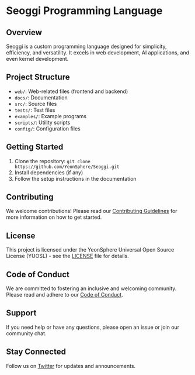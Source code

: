 # Seoggi Programming Language

## Overview
Seoggi is a custom programming language designed for simplicity, efficiency, and versatility. It excels in web development, AI applications, and even kernel development.

## Project Structure
- `web/`: Web-related files (frontend and backend)
- `docs/`: Documentation
- `src/`: Source files
- `tests/`: Test files
- `examples/`: Example programs
- `scripts/`: Utility scripts
- `config/`: Configuration files

## Getting Started
1. Clone the repository: `git clone https://github.com/YeonSphere/Seoggi.git`
2. Install dependencies (if any)
3. Follow the setup instructions in the documentation

## Contributing
We welcome contributions! Please read our [Contributing Guidelines](CONTRIBUTING.md) for more information on how to get started.

## License
This project is licensed under the YeonSphere Universal Open Source License (YUOSL) - see the [LICENSE](LICENSE) file for details.

## Code of Conduct
We are committed to fostering an inclusive and welcoming community. Please read and adhere to our [Code of Conduct](CODE_OF_CONDUCT.md).

## Support
If you need help or have any questions, please open an issue or join our community chat.

## Stay Connected
Follow us on [Twitter](https://twitter.com/YeonSphere) for updates and announcements.

